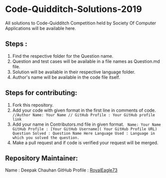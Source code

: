 # Code-Quidditch-Solutions-2019
All solutions to Code-Quidditch Competition held by Society Of Computer Applications will be available here.

## Steps :
1) Find the respective folder for the Question name.
2) Question and test cases will be available in a file names as Question.md file.
3) Solution will be available in their respective language folder.
4) Author's name will be available in the code file itself.

## Steps for contributing:
1) Fork this repository.
2) Add your code with given format in the first line in comments of code.
`
//Author Name: Your Name
// GitHub Profile : Your GitHub profile link`
3) Add your name in Contributors.md file in given format.
`
Name: Your Name
GitHub Profile : [Your GitHub Username]( Your GitHub Profile URL)
Question Solved : Question Name Here
Language Used : Language in which you solved the question.`
4) Make a pull request and if code is verified your request will be merged.

## Repository Maintainer:
Name : Deepak Chauhan
GitHub Profile : [RoyalEagle73](https://Github.com/RoyalEagle73)
